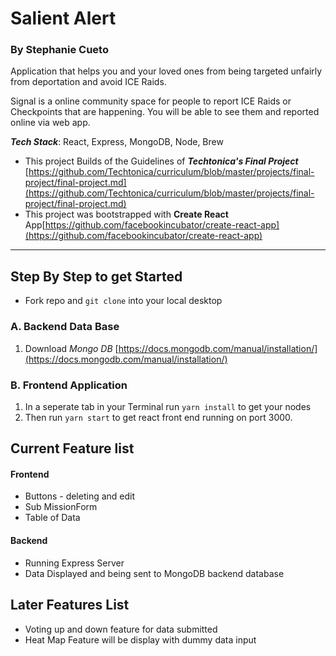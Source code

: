 # Salient Alert
### By Stephanie Cueto
Application that helps you and your loved ones from being targeted unfairly from deportation and avoid ICE Raids.

Signal is a online community space for people to report ICE Raids or Checkpoints that are happening. You will be able to see them and reported online via web app.

***Tech Stack***: React, Express, MongoDB, Node, Brew
* This project Builds of the Guidelines of ***Techtonica's Final Project***
[https://github.com/Techtonica/curriculum/blob/master/projects/final-project/final-project.md](https://github.com/Techtonica/curriculum/blob/master/projects/final-project/final-project.md)
* This project was bootstrapped with **Create React** App[https://github.com/facebookincubator/create-react-app](https://github.com/facebookincubator/create-react-app)
---
## **Step By Step to get Started**
* Fork repo and `git clone` into your local desktop

### A. Backend Data Base
1. Download _*Mongo DB*_ [https://docs.mongodb.com/manual/installation/](https://docs.mongodb.com/manual/installation/)
<!-- 2. `cd` into *react-backend*
3. Run `npm install` to get node modules
4. Install `npm install nodemon  -g` in oder to run `nodemon` command
5. run `nodemon app.js` to get server started
6. Your server should start in Terminal and say *Server Started on Port 4200...* -->

### B. Frontend Application
1. In a seperate tab in your Terminal run `yarn install` to get your nodes
2. Then run `yarn start` to get react front end running on port 3000.

## Current Feature list
#### Frontend
* Buttons - deleting and edit
* Sub MissionForm
* Table of Data

#### Backend
* Running Express Server
* Data Displayed and being sent to MongoDB backend database

## Later Features List
* Voting up and down feature for data submitted
* Heat Map Feature will be display with dummy data input